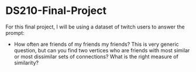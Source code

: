 # DS210-Final-Project

For this final project, I will be using a dataset of twitch users to answer the prompt:
- How often are friends of my friends my friends? This is very generic question, but can you find two vertices who are friends with most similar or most dissimilar sets of connections? What is the right measure of similarity?
